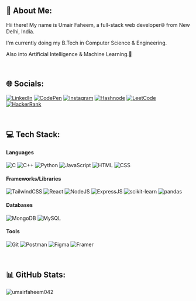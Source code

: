 ## 💫 About Me:

Hii there! My name is Umair Faheem, a full-stack web developer🌐 from New Delhi, India.

I'm currently doing my B.Tech in Computer Science & Engineering.

Also into Artificial Intelligence & Machine Learning.🤖

<br/>

## 🌐 Socials:

[![LinkedIn](https://img.shields.io/badge/LinkedIn-%230077B5.svg?logo=linkedin&logoColor=white)](https://linkedin.com/in/umair-faheem-b48765228) [![CodePen](https://img.shields.io/badge/CodePen-%23131417.svg?logo=codepen&logoColor=white)](https://codepen.io/umairfaheem042) [![Instagram](https://img.shields.io/badge/Instagram-E4405F.svg?logo=instagram&logoColor=white)](https://instagram.com/umair_faheem042) [![Hashnode](https://img.shields.io/badge/Hashnode-%23000000.svg?logo=hashnode&logoColor=white)](https://hashnode.com/@umairfaheem042) [![LeetCode](https://img.shields.io/badge/LeetCode-%230769AD.svg?logo=leetcode&logoColor=white)](https://leetcode.com/umairfaheem42) [![HackerRank](https://img.shields.io/badge/HackerRank-%232EC866.svg?logo=hackerrank&logoColor=white)](https://www.hackerrank.com/umair_faheem)

<br/>

## 💻 Tech Stack:
 

#### Languages
![C](https://img.shields.io/badge/c-%2300599C.svg?style=for-the-badge&logo=c&logoColor=white) ![C++](https://img.shields.io/badge/c++-%2300599C.svg?style=for-the-badge&logo=c%2B%2B&logoColor=white) ![Python](https://img.shields.io/badge/python-%233776AB.svg?style=for-the-badge&logo=python&logoColor=white) ![JavaScript](https://img.shields.io/badge/javascript-%23F7DF1E.svg?style=for-the-badge&logo=javascript&logoColor=black) ![HTML](https://img.shields.io/badge/html-%23E34F26.svg?style=for-the-badge&logo=html5&logoColor=white) ![CSS](https://img.shields.io/badge/css-%231572B6.svg?style=for-the-badge&logo=css3&logoColor=white)


#### Frameworks/Libraries
![TailwindCSS](https://img.shields.io/badge/tailwindcss-%2338B2AC.svg?style=for-the-badge&logo=tailwind-css&logoColor=white) ![React](https://img.shields.io/badge/react-%2361DAFB.svg?style=for-the-badge&logo=react&logoColor=black) ![NodeJS](https://img.shields.io/badge/node.js-%23339933.svg?style=for-the-badge&logo=node.js&logoColor=white) ![ExpressJS](https://img.shields.io/badge/express.js-%23404d59.svg?style=for-the-badge&logo=express&logoColor=white) ![scikit-learn](https://img.shields.io/badge/scikit--learn-%23F7931E.svg?style=for-the-badge&logo=scikit-learn&logoColor=white) ![pandas](https://img.shields.io/badge/pandas-%23150458.svg?style=for-the-badge&logo=pandas&logoColor=white)

#### Databases
![MongoDB](https://img.shields.io/badge/mongodb-%2347A248.svg?style=for-the-badge&logo=mongodb&logoColor=white) ![MySQL](https://img.shields.io/badge/mysql-%234479A1.svg?style=for-the-badge&logo=mysql&logoColor=white)

#### Tools
![Git](https://img.shields.io/badge/git-%23F05033.svg?style=for-the-badge&logo=git&logoColor=white) ![Postman](https://img.shields.io/badge/Postman-FF6C37?style=for-the-badge&logo=postman&logoColor=white) ![Figma](https://img.shields.io/badge/figma-%23F24E1E.svg?style=for-the-badge&logo=figma&logoColor=white) ![Framer](https://img.shields.io/badge/framer-%23F05A8A.svg?style=for-the-badge&logo=framer&logoColor=white)

<br/>

## 📊 GitHub Stats:

<img align="left" src="https://github-readme-stats.vercel.app/api/top-langs?username=umairfaheem042&show_icons=true&locale=en&layout=compact" alt="umairfaheem042" />


